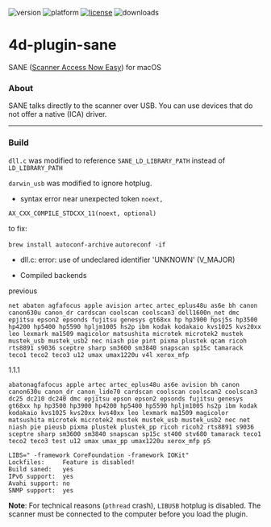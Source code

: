 ![version](https://img.shields.io/badge/version-19%2B-5682DF)
![platform](https://img.shields.io/static/v1?label=platform&message=mac-intel%20|%20mac-arm&color=blue)
[![license](https://img.shields.io/github/license/miyako/4d-plugin-sane)](LICENSE)
![downloads](https://img.shields.io/github/downloads/miyako/4d-plugin-sane/total)

# 4d-plugin-sane
SANE ([Scanner Access Now Easy](http://www.sane-project.org)) for macOS

### About

SANE talks directly to the scanner over USB. You can use devices that do not offer a native (ICA) driver.

---

### Build

``dll.c`` was modified to reference ``SANE_LD_LIBRARY_PATH`` instead of ``LD_LIBRARY_PATH``

``darwin_usb`` was modified to ignore hotplug.

* syntax error near unexpected token `noext,`

```
AX_CXX_COMPILE_STDCXX_11(noext, optional)
```

to fix: 

`brew install autoconf-archive` `autoreconf -if`

* dll.c: error: use of undeclared identifier 'UNKNOWN' (V_MAJOR)

* Compiled backends

previous

```
net abaton agfafocus apple avision artec artec_eplus48u as6e bh canon canon630u canon_dr cardscan coolscan coolscan3 dell1600n_net dmc epjitsu epson2 epsonds fujitsu genesys gt68xx hp hp3900 hpsj5s hp3500 hp4200 hp5400 hp5590 hpljm1005 hs2p ibm kodak kodakaio kvs1025 kvs20xx leo lexmark ma1509 magicolor matsushita microtek microtek2 mustek mustek_usb mustek_usb2 nec niash pie pint pixma plustek qcam ricoh rts8891 s9036 sceptre sharp sm3600 sm3840 snapscan sp15c tamarack teco1 teco2 teco3 u12 umax umax1220u v4l xerox_mfp
```

1.1.1

```
abatonagfafocus apple artec artec_eplus48u as6e avision bh canon canon630u canon_dr canon_lide70 cardscan coolscan coolscan2 coolscan3 dc25 dc210 dc240 dmc epjitsu epson epson2 epsonds fujitsu genesys gt68xx hp hp3500 hp3900 hp4200 hp5400 hp5590 hpljm1005 hs2p ibm kodak kodakaio kvs1025 kvs20xx kvs40xx leo lexmark ma1509 magicolor matsushita microtek microtek2 mustek mustek_usb mustek_usb2 nec net niash pie pieusb pixma plustek plustek_pp ricoh ricoh2 rts8891 s9036 sceptre sharp sm3600 sm3840 snapscan sp15c st400 stv680 tamarack teco1 teco2 teco3 test u12 umax umax_pp umax1220u xerox_mfp p5 
```

```
LIBS=" -framework CoreFoundation -framework IOKit"
Lockfiles:     Feature is disabled!
Build saned:   yes
IPv6 support:  yes
Avahi support: no
SNMP support:  yes
```

**Note**: For technical reasons (``pthread`` crash), ``LIBUSB`` hotplug is disabled. The scanner must be connected to the computer before you load the plugin.
